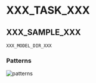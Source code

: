 # XXX_TASK_XXX

## XXX_SAMPLE_XXX

```
XXX_MODEL_DIR_XXX
```

### Patterns

![patterns](../modisco_plots/all_patterns.png)


